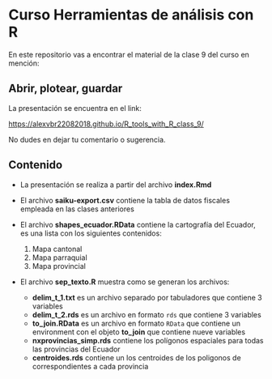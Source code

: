 # Curso Herramientas de análisis con R

En este repositorio vas a encontrar el material de la clase 9 del curso en mención:

## Abrir, plotear, guardar

La presentación se encuentra en el link:

https://alexvbr22082018.github.io/R_tools_with_R_class_9/

No dudes en dejar tu comentario o sugerencia.

## Contenido

- La presentación se realiza a partir del archivo **index.Rmd**

- El archivo **saiku-export.csv** contiene la tabla de datos fiscales empleada en las clases anteriores

- El archivo **shapes_ecuador.RData** contiene la cartografía del Ecuador, es una lista con los siguientes contenidos:
  1. Mapa cantonal
  2. Mapa parraquial
  3. Mapa provincial

- El archivo **sep_texto.R** muestra como se generan los archivos:

  - **delim_t_1.txt** es un archivo separado por tabuladores que contiene 3 variables
  - **delim_t_2.rds** es un archivo en formato `rds` que contiene 3 variables
  - **to_join.RData** es un archivo en formato `RData` que contiene un environment con el objeto **to_join** que contiene nueve variables
  - **nxprovincias_simp.rds** contiene los polígonos espaciales para todas las provincias del Ecuador
  - **centroides.rds** contiene un los centroides de los poligonos de correspondientes a cada provincia
 
